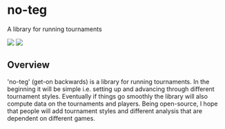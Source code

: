 # no-teg
A library for running tournaments

![](https://img.shields.io/github/license/aaronashery/no-teg)
![](https://img.shields.io/github/issues/AaronAshery/no-teg)

## Overview
'no-teg' (get-on backwards) is a library for running tournaments. In the beginning it will be simple i.e. setting up and advancing through different tournament styles. Eventually if things go smoothly the library will also compute data on the tournaments and players. Being open-source, I hope that people will add tournament styles and different analysis that are dependent on different games.
